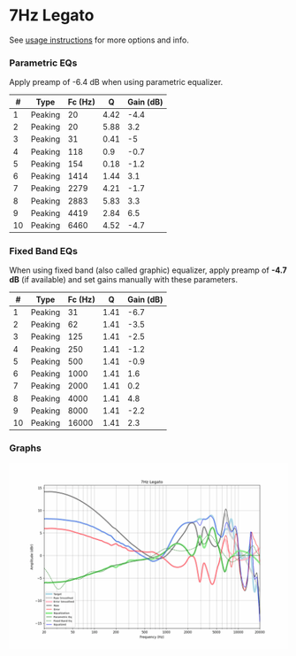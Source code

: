 # 7Hz Legato
See [usage instructions](https://github.com/jaakkopasanen/AutoEq#usage) for more options and info.

### Parametric EQs
Apply preamp of -6.4 dB when using parametric equalizer.

|   # | Type    |   Fc (Hz) |    Q |   Gain (dB) |
|-----|---------|-----------|------|-------------|
|   1 | Peaking |        20 | 4.42 |        -4.4 |
|   2 | Peaking |        20 | 5.88 |         3.2 |
|   3 | Peaking |        31 | 0.41 |        -5   |
|   4 | Peaking |       118 | 0.9  |        -0.7 |
|   5 | Peaking |       154 | 0.18 |        -1.2 |
|   6 | Peaking |      1414 | 1.44 |         3.1 |
|   7 | Peaking |      2279 | 4.21 |        -1.7 |
|   8 | Peaking |      2883 | 5.83 |         3.3 |
|   9 | Peaking |      4419 | 2.84 |         6.5 |
|  10 | Peaking |      6460 | 4.52 |        -4.7 |

### Fixed Band EQs
When using fixed band (also called graphic) equalizer, apply preamp of **-4.7 dB** (if available) and set gains manually with these parameters.

|   # | Type    |   Fc (Hz) |    Q |   Gain (dB) |
|-----|---------|-----------|------|-------------|
|   1 | Peaking |        31 | 1.41 |        -6.7 |
|   2 | Peaking |        62 | 1.41 |        -3.5 |
|   3 | Peaking |       125 | 1.41 |        -2.5 |
|   4 | Peaking |       250 | 1.41 |        -1.2 |
|   5 | Peaking |       500 | 1.41 |        -0.9 |
|   6 | Peaking |      1000 | 1.41 |         1.6 |
|   7 | Peaking |      2000 | 1.41 |         0.2 |
|   8 | Peaking |      4000 | 1.41 |         4.8 |
|   9 | Peaking |      8000 | 1.41 |        -2.2 |
|  10 | Peaking |     16000 | 1.41 |         2.3 |

### Graphs
![](./7Hz%20Legato.png)

